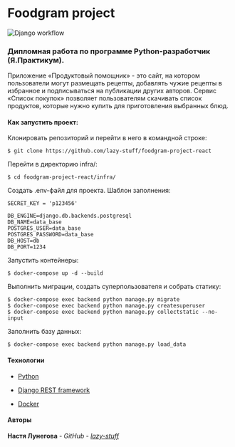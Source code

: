 # Foodgram project
 
![Django workflow](https://github.com/lazy-stuff/foodgram-project-react/actions/workflows/foodgram_workflow.yml/badge.svg)

### Дипломная работа по программе Python-разработчик (Я.Практикум).

Приложение «Продуктовый помощник» - это сайт, на котором пользователи могут размещать рецепты, добавлять чужие рецепты в избранное и подписываться на публикации других авторов. Сервис «Список покупок» позволяет пользователям скачивать список продуктов, которые нужно купить для приготовления выбранных блюд.

#### Как запустить проект:

Клонировать репозиторий и перейти в него в командной строке:

```
$ git clone https://github.com/lazy-stuff/foodgram-project-react
```

Перейти в директорию infra/:

```
$ cd foodgram-project-react/infra/
```
Cоздать .env-файл для проекта.
Шаблон заполнения:

```
SECRET_KEY = 'p123456'

DB_ENGINE=django.db.backends.postgresql
DB_NAME=data_base
POSTGRES_USER=data_base
POSTGRES_PASSWORD=data_base
DB_HOST=db
DB_PORT=1234
```

Запустить контейнеры:

```
$ docker-compose up -d --build 
```

Выполнить миграции, создать суперпользователя и собрать статику:

```
$ docker-compose exec backend python manage.py migrate
$ docker-compose exec backend python manage.py createsuperuser
$ docker-compose exec backend python manage.py collectstatic --no-input 
```

Заполнить базу данных:

```
$ docker-compose exec backend python manage.py load_data 
```

#### Технологии
  
* [Python](https://www.python.org)

* [Django REST framework](https://www.django-rest-framework.org)

* [Docker](https://www.docker.com)

#### Авторы

**Настя Лунегова** - *GitHub* - *[lazy-stuff](https://github.com/lazy-stuff)*